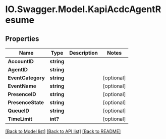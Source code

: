 # IO.Swagger.Model.KapiAcdcAgentResume
## Properties

Name | Type | Description | Notes
------------ | ------------- | ------------- | -------------
**AccountID** | **string** |  | 
**AgentID** | **string** |  | 
**EventCategory** | **string** |  | [optional] 
**EventName** | **string** |  | [optional] 
**PresenceID** | **string** |  | [optional] 
**PresenceState** | **string** |  | [optional] 
**QueueID** | **string** |  | [optional] 
**TimeLimit** | **int?** |  | [optional] 

[[Back to Model list]](../README.md#documentation-for-models) [[Back to API list]](../README.md#documentation-for-api-endpoints) [[Back to README]](../README.md)


